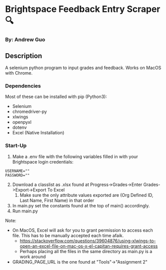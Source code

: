 # Brightspace Feedback Entry Scraper 🔍

### By: Andrew Guo

## Description

A selenium python program to input grades and feedback. Works on MacOS with Chrome.

### Dependencies
Most of these can be installed with pip (Python3):
 - Selenium
 - chromedriver-py
 - xlwings
 - openpyxl
 - dotenv
 - Excel (Native Installation)

### Start-Up
1. Make a .env file with the following variables filled in with your Brightspace login credentials:
  ```
  USERNAME=""
  PASSWORD=""
  ```
2. Download a classlist as .xlsx found at Progress->Grades->Enter Grades->Export->Export To Excel
    1. Make sure the only attribute values exported are (Org Defined ID, Last Name, First Name) in that order
1. In main.py set the constants found at the top of main() accordingly.
1. Run main.py

Note: 
- On MacOS, Excel will ask for you to grant permission to access each file. This has to be manually accepted each time afaik.
  - https://stackoverflow.com/questions/39604876/using-xlwings-to-open-an-excel-file-on-mac-os-x-el-capitan-requires-grant-access
  - Perhaps placing all the files in the same directory as main.py is a work around
- GRADING_PAGE_URL is the one found at "Tools"->"Assignment 2"
